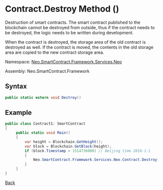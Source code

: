 # Contract.Destroy Method ()

Destruction of smart contracts. The smart contract published to the blockchain cannot be destroyed from outside, thus if the contract needs to be destroyed, the logic needs to be written during development.

When the contract is destroyed, the storage area of the old contract is destroyed as well. If the contract is moved, the contents in the old storage area are copied to the new contract storage area.

Namespace: [Neo.SmartContract.Framework.Services.Neo](../../neo.md)

Assembly: Neo.SmartContract.Framework

## Syntax

```c#
public static extern void Destroy()
```

## Example

```c#
public class Contract1: SmartContract
{
     public static void Main()
     {
         var height = Blockchain.GetHeight();
         var block = Blockchain.GetBlock(height);
         if (block.Timestamp > 1514736000) // Beijing time 2018-1-1
         {
             Neo.SmartContract.Framework.Services.Neo.Contract.Destroy();
         }
     }
}
```



[Back](../Account.md)
